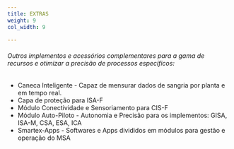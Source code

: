 ```yaml
---
title: EXTRAS
weight: 9
col_width: 9

---
```

###### Outros implementos e acessórios complementares para a gama de recursos e otimizar a precisão de processos específicos:

* Caneca Inteligente - Capaz de mensurar dados de sangria por planta e em tempo real.
* Capa de proteção para ISA-F
* Módulo Conectividade e Sensoriamento para CIS-F
* Módulo Auto-Piloto - Autonomia e Precisão para os implementos: GISA, ISA-M, CSA, ESA, ICA
* Smartex-Apps - Softwares e Apps divididos em módulos para gestão e operação do MSA